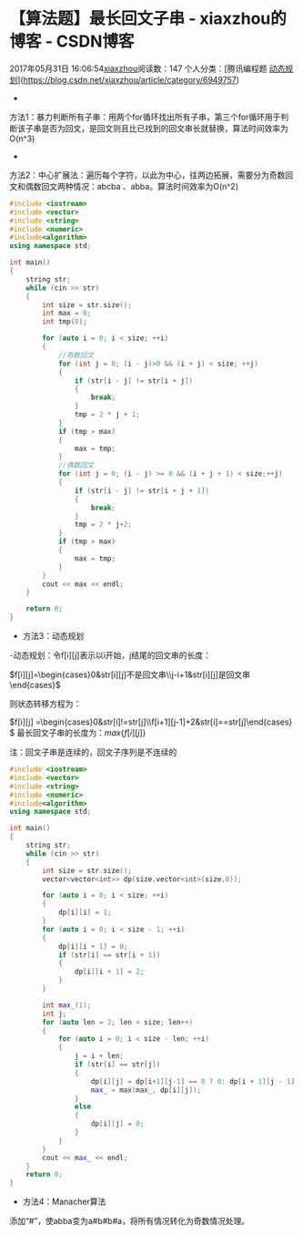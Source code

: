 # 【算法题】最长回文子串 - xiaxzhou的博客 - CSDN博客





2017年05月31日 16:06:54[xiaxzhou](https://me.csdn.net/xiaxzhou)阅读数：147
个人分类：[腾讯编程题																[动态规划](https://blog.csdn.net/xiaxzhou/article/category/6958606)](https://blog.csdn.net/xiaxzhou/article/category/6949757)







- 
方法1：暴力判断所有子串：用两个for循环找出所有子串，第三个for循环用于判断该子串是否为回文，是回文则且比已找到的回文串长就替换，算法时间效率为O(n^3)

- 
方法2：中心扩展法：遍历每个字符，以此为中心，往两边拓展，需要分为奇数回文和偶数回文两种情况：abcba 、abba。算法时间效率为O(n^2)


```cpp
#include <iostream>
#include <vector>
#include <string>
#include <numeric>
#include<algorithm>
using namespace std;

int main()
{
    string str;
    while (cin >> str)
    {
        int size = str.size();
        int max = 0;
        int tmp(0);

        for (auto i = 0; i < size; ++i)
        {
            //奇数回文
            for (int j = 0; (i - j)>0 && (i + j) < size; ++j)
            {
                if (str[i - j] != str[i + j])
                {
                    break;
                }
                tmp = 2 * j + 1;
            }
            if (tmp > max)
            {
                max = tmp;
            }
            //偶数回文
            for (int j = 0; (i - j) >= 0 && (i + j + 1) < size;++j)
            {
                if (str[i - j] != str[i + j + 1])
                {
                    break;
                }
                tmp = 2 * j+2;
            }
            if (tmp > max)
            {
                max = tmp;
            }
        }
        cout << max << endl;
    }

    return 0;
}
```
- 方法3：动态规划 

-动态规划：令f[i][j]表示以i开始，j结尾的回文串的长度：

$f[i][j]=\begin{cases}0&str[i][j]不是回文串\\j-i+1&str[i][j]是回文串\end{cases}$

则状态转移方程为： 


$f[i][j] =\begin{cases}0&str[i]!=str[j]\\\\f[i+1][j-1]+2&str[i]==str[j]\end{cases} $
最长回文子串的长度为：$max\{f[i][j]\}$

注：回文子串是连续的，回文子序列是不连续的

```cpp
#include <iostream>
#include <vector>
#include <string>
#include <numeric>
#include<algorithm>
using namespace std;

int main()
{
    string str;
    while (cin >> str)
    {
        int size = str.size();
        vector<vector<int>> dp(size,vector<int>(size,0));

        for (auto i = 0; i < size; ++i)
        {
            dp[i][i] = 1;
        }
        for (auto i = 0; i < size - 1; ++i)
        {
            dp[i][i + 1] = 0;
            if (str[i] == str[i + 1])
            {
                dp[i][i + 1] = 2;
            }
        }

        int max_(1);
        int j;
        for (auto len = 2; len < size; len++)
        {
            for (auto i = 0; i < size - len; ++i)
            {
                j = i + len;
                if (str[i] == str[j])
                {
                    dp[i][j] = dp[i+1][j-1] == 0 ? 0: dp[i + 1][j - 1] + 2;
                    max_ = max(max_, dp[i][j]);
                }
                else
                {
                    dp[i][j] = 0;
                }
            }
        }
        cout << max_ << endl;
    }
    return 0;
}
```
- 方法4：Manacher算法 

添加“#”，使abba变为a#b#b#a，将所有情况转化为奇数情况处理。





